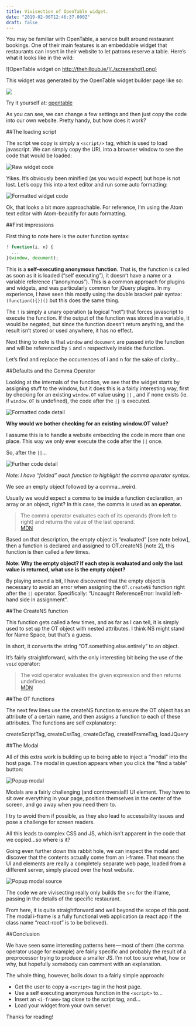 ```yaml
---
title: Vivisection of OpenTable widget.
date: "2019-02-06T12:46:37.000Z"
draft: false
---
```

You may be familiar with OpenTable, a service built around restaurant bookings. One of their main features is an embeddable widget that restaurants can insert in their website to let patrons reserve a table. Here’s what it looks like in the wild:

![OpenTable widget on http://thehillpub.ie/](./screenshot1.png)

This widget was generated by the OpenTable widget builder page like so:

![](./screenshot2.png)

Try it yourself at: [opentable](https://www.opentable.com/widget/reservation/preview?rid=412810&language=en-US&domainId=1&countryCode=US)

As you can see, we can change a few settings and then just copy the code into our own website. Pretty handy, but how does it work?

##The loading script

The script we copy is simply a ```<script/>``` tag, which is used to load javascript. We can simply copy the URL into a browser window to see the code that would be loaded:

![Raw widget code](./screenshot3.png)

Yikes. It’s obviously been minified (as you would expect) but hope is not lost. Let’s copy this into a text editor and run some auto formatting:

![Formatted widget code](./screenshot4.png)

Ok, that looks a bit more approachable. For reference, I’m using the Atom text editor with Atom-beautify for auto formatting.

##First impressions

First thing to note here is the outer function syntax:
```javascript
! function(i, n) {
  ...
}(window, document);
```

This is a **self-executing anonymous function**. That is, the function is called as soon as it is loaded (“self executing”), it doesn’t have a name or a variable reference (“anonymous”). This is a common approach for plugins and widgets, and was particularly common for jQuery plugins. In my experience, I have seen this mostly using the double bracket pair syntax: ```(function(){})()``` but this does the same thing.

The ```!``` is simply a unary operation (a logical “not”) that forces javascript to execute the function. If the output of the function was stored in a variable, it would be negated, but since the function doesn’t return anything, and the result isn’t stored or used anywhere, it has no effect.

Next thing to note is that ```window``` and ```document``` are passed into the function and will be referenced by ```i``` and ```n``` respectively inside the function.

Let’s find and replace the occurrences of i and n for the sake of clarity…

##Defaults and the Comma Operator

Looking at the internals of the function, we see that the widget starts by assigning stuff to the window, but it does this is a fairly interesting way, first by checking for an existing ```window.OT``` value using ```||``` , and if none exists (ie. if ```window.OT``` is undefined), the code after the ```||``` is executed.

![Formatted code detail](./screenshot5.png)

**Why would we bother checking for an existing window.OT value?**

I assume this is to handle a website embedding the code in more than one place. This way we only ever execute the code after the ```||``` once.

So, after the ```||```…

![Further code detail](./screenshot6.png)

*Note: I have “folded” each function to highlight the comma operator syntax.*

We see an empty object followed by a comma…weird.

Usually we would expect a comma to be inside a function declaration, an array or an object, right? In this case, the comma is used as an **operator.**

> The comma operator evaluates each of its operands (from left to right) and returns the value of the last operand.  
> [MDN](https://developer.mozilla.org/en-US/docs/Web/JavaScript/Reference/Operators/Comma_Operator)

Based on that description, the empty object is “evaluated” [see note below], then a function is declared and assigned to OT.createNS [note 2], this function is then called a few times.

**Note: Why the empty object? If each step is evaluated and only the last value is returned, what use is the empty object?**

By playing around a bit, I have discovered that the empty object is necessary to avoid an error when assigning the ```OT.createNS``` function right after the ```||``` operator. Specifically: “Uncaught ReferenceError: Invalid left-hand side in assignment”.

##The CreateNS function

This function gets called a few times, and as far as I can tell, it is simply used to set up the OT object with nested attributes. I think NS might stand for Name Space, but that’s a guess.

In short, it converts the string “OT.something.else.entirely” to an object.

It’s fairly straightforward, with the only interesting bit being the use of the ```void``` operator:

> The void operator evaluates the given expression and then returns undefined.  
> [MDN](https://developer.mozilla.org/en-US/docs/Web/JavaScript/Reference/Operators/void)

##The OT functions

The next few lines use the createNS function to ensure the OT object has an attribute of a certain name, and then assigns a function to each of these attributes. The functions are self explanatory:

createScriptTag, createCssTag, createOcTag, createIFrameTag, loadJQuery

##The Modal

All of this extra work is building up to being able to inject a “modal” into the host page. The modal in question appears when you click the “find a table” button:

![Popup modal](./screenshot7.png)

Modals are a fairly challenging (and controversial!) UI element. They have to sit over everything in your page, position themselves in the center of the screen, and go away when you need them to.

I try to avoid them if possible, as they also lead to accessibility issues and pose a challenge for screen readers.

All this leads to complex CSS and JS, which isn’t apparent in the code that we copied…so where is it?

Going even further down this rabbit hole, we can inspect the modal and discover that the contents actually come from an i-frame. That means the UI and elements are really a completely separate web page, loaded from a different server, simply placed over the host website.

![Popup modal source](./screenshot8.png)

The code we are vivisecting really only builds the ```src``` for the iframe, passing in the details of the specific restaurant.

From here, it is quite straightforward and well beyond the scope of this post. The modal i-frame is a fully functional web application (a react app if the class name “react-root” is to be believed).

##Conclusion

We have seen some interesting patterns here — most of them (the comma operator usage for example) are fairly specific and probably the result of a preprocessor trying to produce a smaller JS. I’m not too sure what, how or why, but hopefully somebody can comment with an explanation.

The whole thing, however, boils down to a fairly simple approach:

- Get the user to copy a ```<script>``` tag in the host page.
- Use a self executing anonymous function in the ```<script>``` to…
- Insert an ```<i-frame>``` tag close to the script tag, and…
- Load your widget from your own server.

Thanks for reading!
